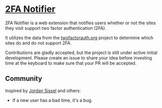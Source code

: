 # [2FA Notifier](https://2fanotifier.org/)

2FA Notifier is a web extension that notifies users
whether or not the sites they visit support 
two factor authentication (2FA).

It utilizes the data from the [twofactorauth.org](https://twofactorauth.org)
project to determine which sites do and do not support 2FA.

Contributions are gladly accepted, but the project is still under
active initial development. Please create an issue to share your
idea before investing time at the keyboard to make sure that your
PR will be accepted.

## Community

Inspired by [Jordan Sissel](https://gist.github.com/jordansissel/3088552) and others:

* If a new user has a bad time, it's a bug.
